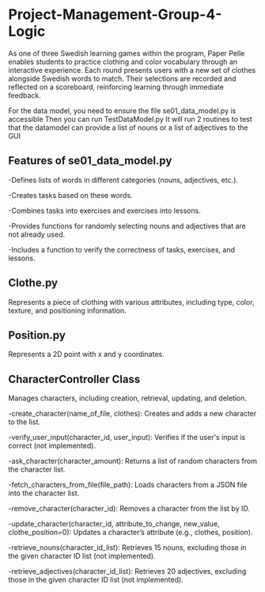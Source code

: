 # Project-Management-Group-4-Logic

As one of three Swedish learning games within the program, Paper Pelle enables students to practice clothing and color vocabulary through an interactive experience. Each round presents users with a new set of clothes alongside Swedish words to match. Their selections are recorded and reflected on a scoreboard, reinforcing learning through immediate feedback.

For the data model, you need to ensure the file se01_data_model.py is accessible
Then you can run TestDataModel.py
It will run 2 routines to test that the datamodel can provide a list of nouns or a list of adjectives to the GUI

## Features of se01_data_model.py

-Defines lists of words in different categories (nouns, adjectives, etc.).

-Creates tasks based on these words.

-Combines tasks into exercises and exercises into lessons.

-Provides functions for randomly selecting nouns and adjectives that are not already used.

-Includes a function to verify the correctness of tasks, exercises, and lessons.

## Clothe.py

Represents a piece of clothing with various attributes, including type, color, texture,
and positioning information.

## Position.py

Represents a 2D point with x and y coordinates.

## CharacterController Class

Manages characters, including creation, retrieval, updating, and deletion.

-create_character(name_of_file, clothes): Creates and adds a new character to the list.

-verify_user_input(character_id, user_input): Verifies if the user's input is correct (not implemented).

-ask_character(character_amount): Returns a list of random characters from the character list.

-fetch_characters_from_file(file_path): Loads characters from a JSON file into the character list.

-remove_character(character_id): Removes a character from the list by ID.

-update_character(character_id, attribute_to_change, new_value, clothe_position=0): Updates a character’s attribute (e.g., clothes, position).

-retrieve_nouns(character_id_list): Retrieves 15 nouns, excluding those in the given character ID list (not implemented).

-retrieve_adjectives(character_id_list): Retrieves 20 adjectives, excluding those in the given character ID list (not implemented).

